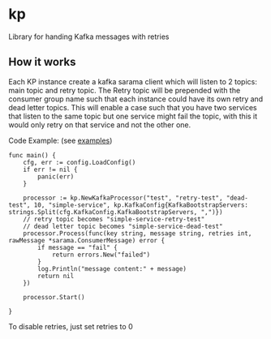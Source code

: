 # kp
Library for handing Kafka messages with retries

## How it works
Each KP instance create a kafka sarama client which will listen to 2 topics: main topic and retry topic. The Retry
topic will be prepended with the consumer group name such that each instance could have its own retry and dead letter
topics. This will enable a case such that you have two services that listen to the same topic but one service might
fail the topic, with this it would only retry on that service and not the other one.

Code Example: (see [examples](https://github.com/honestbank/kp/tree/main/examples))

```golang
func main() {
	cfg, err := config.LoadConfig()
	if err != nil {
		panic(err)
	}

	processor := kp.NewKafkaProcessor("test", "retry-test", "dead-test", 10, "simple-service", kp.KafkaConfig{KafkaBootstrapServers: strings.Split(cfg.KafkaConfig.KafkaBootstrapServers, ",")})
	// retry topic becomes "simple-service-retry-test"
	// dead letter topic becomes "simple-service-dead-test"
	processor.Process(func(key string, message string, retries int, rawMessage *sarama.ConsumerMessage) error {
		if message == "fail" {
			return errors.New("failed")
		}
		log.Println("message content:" + message)
		return nil
	})

	processor.Start()

}
```

To disable retries, just set retries to 0
